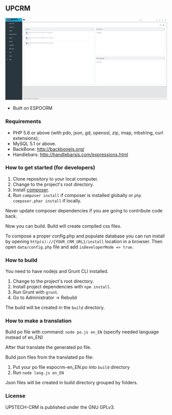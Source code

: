 ## UPCRM

![alt text](./Screenshot.png?raw=true "UPCRM")

* Built on ESPOCRM

### Requirements

* PHP 5.6 or above (with pdo, json, gd, openssl, zip, imap, mbstring, curl extensions);
* MySQL 5.1 or above.
* BackBone: http://backbonejs.org/
* Handlebars: http://handlebarsjs.com/expressions.html

### How to get started (for developers)

1. Clone repository to your local computer.
2. Change to the project's root directory.
3. Install [composer](https://getcomposer.org/doc/00-intro.md).
4. Run `composer install` if composer is installed globally or `php composer.phar install` if locally.

Never update composer dependencies if you are going to contribute code back.

Now you can build. Build will create compiled css files.

To compose a proper config.php and populate database you can run install by opening `http(s)://{YOUR_CRM_URL}/install` location in a browser. Then open `data/config.php` file and add `isDeveloperMode => true`.

### How to build

You need to have nodejs and Grunt CLI installed.

1. Change to the project's root directory.
2. Install project dependencies with `npm install`.
3. Run Grunt with `grunt`.
4. Go to Administrator -> Rebuild

The build will be created in the `build` directory.

### How to make a translation

Build po file with command:
`node po.js en_EN`
(specify needed language instead of en_EN)

After that translate the generated po file.

Build json files from the translated po file:

1. Put your po file espocrm-en_EN.po into `build` directory
2. Run `node lang.js en_EN`

Json files will be created in build directory grouped by folders.

### License

UP5TECH-CRM is published under the GNU GPLv3.
